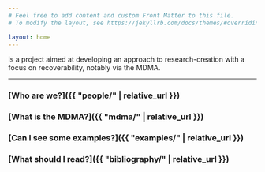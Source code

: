 ```yaml
---
# Feel free to add content and custom Front Matter to this file.
# To modify the layout, see https://jekyllrb.com/docs/themes/#overriding-theme-defaults

layout: home
---
```


is a project aimed at developing an approach to research-creation with a focus on recoverability, notably via the MDMA.


---


### [Who are we?]({{ "people/" | relative_url }})

### [What is the MDMA?]({{ "mdma/" | relative_url }})

### [Can I see some examples?]({{ "examples/" | relative_url }})

### [What should I read?]({{ "bibliography/" | relative_url }})
